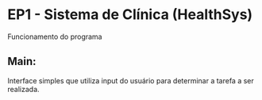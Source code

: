 # EP1 - Sistema de Clínica (HealthSys)

Funcionamento do programa

## Main:
Interface simples que utiliza input do usuário para determinar a tarefa a ser realizada.